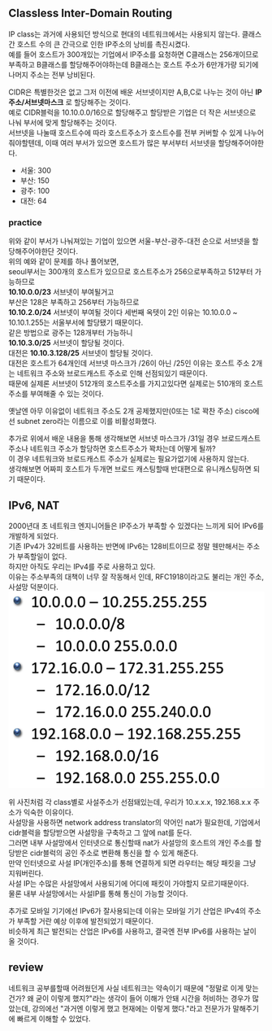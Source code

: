 ## Classless Inter-Domain Routing
IP class는 과거에 사용되던 방식으로 현대의 네트워크에서는 사용되지 않는다.
클래스간 호스트 수의 큰 간극으로 인한 IP주소의 낭비를 촉진시켰다.  
예를 들어 호스트가 300개있는 기업에서 IP주소를 요청하면 C클래스는 256개이므로 부족하고 B클래스를 할당해주어야하는데 B클래스는 호스트 주소가 6만개가량 되기에 나머지 주소는 전부 낭비된다.  

CIDR은 특별한것은 없고 그저 이전에 배운 서브넷이지만 A,B,C로 나누는 것이 아닌 **IP주소/서브넷마스크** 로 할당해주는 것이다.  
예로 CIDR블럭을 10.10.0.0/16으로 할당해주고 할당받은 기업은 더 작은 서브넷으로 나눠 부서에 맞게 할당해주는 것이다.  
서브넷을 나눌때 호스트수에 따라 호스트주소가 호스트수를 전부 커버할 수 있게 나누어줘야할텐데, 이때 여러 부서가 있으면 호스트가 많은 부서부터 서브넷을 할당해주어야한다.  
- 서울: 300
- 부산: 150
- 광주: 100
- 대전: 64

### practice
위와 같이 부서가 나눠져있는 기업이 있으면 서울-부산-광주-대전 순으로 서브넷을 할당해주어야한단 것이다.  
위의 예와 같이 문제를 하나 풀어보면,  
seoul부서는 300개의 호스트가 있으므로 호스트주소가 256으로부족하고 512부터 가능하므로  
**10.10.0.0/23** 서브넷이 부여될거고  
부산은 128은 부족하고 256부터 가능하므로  
**10.10.2.0/24** 서브넷이 부여될 것이다 세번째 옥텟이 2인 이유는 10.10.0.0 ~ 10.10.1.255는 서울부서에 할당됐기 때문이다.  
같은 방법으로 광주는 128개부터 가능하니  
**10.10.3.0/25** 서브넷이 할당될 것이다.  
대전은 **10.10.3.128/25** 서브넷이 할당될 것이다.  
대전은 호스트가 64개인데 서브넷 마스크가 /26이 아닌 /25인 이유는 호스트 주소 2개는 네트워크 주소와 브로드캐스트 주소로 인해 선점되있기 때문이다.  
때문에 실제론 서브넷이 512개의 호스트주소를 가지고있다면 실제로는 510개의 호스트주소를 부여해줄 수 있는 것이다.  

옛날엔 아무 이유없이 네트워크 주소도 2개 공제했지만(0또는 1로 꽉찬 주소) cisco에선 subnet zero라는 이름으로 이를 비활성화했다.

추가로 위에서 배운 내용을 통해 생각해보면 서브넷 마스크가 /31일 경우 브로드캐스트 주소나 네트워크 주소가 할당하면 호스트주소가 꽉차는데 어떻게 될까?  
이 경우 네트워크와 브로드캐스트 주소가 실제로는 필요가없기에 사용하지 않는다.  
생각해보면 어짜피 호스트가 두개면 브로드 캐스팅할때 반대편으로 유니캐스팅하면 되기 때문이다.

## IPv6, NAT
2000년대 초 네트워크 엔지니어들은 IP주소가 부족할 수 있겠다는 느끼게 되어 IPv6를 개발하게 되었다.  
기존 IPv4가 32비트를 사용하는 반면에 IPv6는 128비트이므로 정말 웬만해서는 주소가 부족할일이 없다.  
하지만 아직도 우리는 IPv4를 주로 사용하고 있다.  
이유는 주소부족의 대책이 너무 잘 작동해서 인데, RFC1918이라고도 불리는 개인 주소, 사설망 덕분이다.
![](private_network.png)  

위 사진처럼 각 class별로 사설주소가 선점돼있는데, 우리가 10.x.x.x, 192.168.x.x 주소가 익숙한 이유이다.  
사설망을 사용하면 network address translator의 약어인 nat가 필요한데, 기업에서 cidr블럭을 할당받으면 사설망을 구축하고 그 앞에 nat를 둔다.  
그러면 내부 사설망에서 인터넷으로 통신할때 nat가 사설망의 호스트의 개인 주소를 할당받은 cidr블럭의 공인 주소로 변환해 통신을 할 수 있게 해준다.  
만약 인터넷으로 사설 IP(개인주소)를 통해 연결하게 되면 라우터는 해당 패킷을 그냥 지워버린다.  
사설 IP는 수많은 사설망에서 사용되기에 어디에 패킷이 가야할지 모르기때문이다.  
물론 내부 사설망에서는 사설IP를 통해 통신이 가능할 것이다.  

추가로 모바일 기기에선 IPv6가 잘사용되는데 이유는 모바일 기기 산업은 IPv4의 주소가 부족할 거란 예상 이후에 발전되었기 때문이다.  
비슷하게 최근 발전되는 산업은 IPv6를 사용하고, 결국엔 전부 IPv6를 사용하는 날이 올 것이다.  


## review
네트워크 공부를할때 어려웠던게 사실 네트워크는 약속이기 때문에 "정말로 이게 맞는건가? 왜 굳이 이렇게 했지?"라는 생각이 들어 이해가 안돼 시간을 허비하는 경우가 많았는데, 강의에선 "과거엔 이렇게 했고 현재에는 이렇게 했다."라고 전문가가 말해주기에 빠르게 이해할 수 있었다.  
